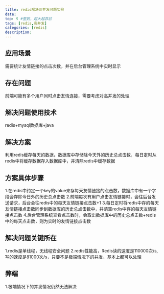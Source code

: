 ```yaml
---
title: redis解决高并发问题实例
date: 
top: 9 #整数，越大越靠前
tags: [redis,高并发]
categories: [redis]
description:
---
```

## 应用场景
需要统计友情链接的点击次数，并在后台管理系统中实时显示
## 存在问题
前端可能有多个用户同时点击友情连接，需要考虑对高并发的处理
## 解决问题使用技术
redis+mysql数据库+java
## 解决方案
利用redis缓存每天的数据，数据库中存储除今天外的历史总点击数，每日定时从redis中将缓存数据存入数据库中，并清除redis中缓存数据
## 方案具体步骤
1.在redis中约定一个key的value来存每天友情链接的点击数，数据库中有一个字段会存除今日外的历史总点击数
2.前端每次有用户点击友情链接时，会往后台发送请求，后台会往redis中的每天友情链接点击数+1
3.每日定时将redis中存的每天友情链接点击数同步到数据库的历史总点击数中，并清空redis中存的每天友情链接点击数
4.后台管理系统查看点击数时，会取出数据库中的历史总点击数+redis中的每天点击数，则为实时的友情链接点击数
## 解决问题关键所在
1.redis是单线程，无线程安全问题
2.redis性能高，Redis读的速度是110000次/s,写的速度是81000次/s，只要不是极端情况下的并发，基本上都可以处理
## 弊端
1.极端情况下的并发情况仍然无法解决

